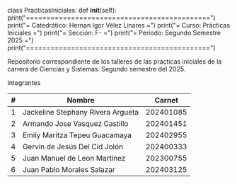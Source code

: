 class PracticasIniciales:
    def __init__(self):
        print("=============================================")
        print("= Catedrático: Hernan Igor Vélez Linares     =")
        print("= Curso: Prácticas Iniciales                 =")
        print("= Sección: F-                                =")
        print("= Período: Segundo Semestre 2025             =")
        print("=============================================")


Repositorio correspondiente de los talleres de las prácticas iniciales de la carrera de
Ciencias y Sistemas. Segundo semestre del 2025.

Integrantes

| # | Nombre                            | Carnet    |
| - | --------------------------------- | --------- |
| 1 | Jackeline Stephany Rivera Argueta | 202401085 |
| 2 | Armando Jose Vasquez Castillo     | 202401451 |
| 3 | Emily Maritza Tepeu Guacamaya     | 202402955 |
| 4 | Gervin de Jesús Del Cid Jolón     | 202400333 |
| 5 | Juan Manuel de Leon Martínez      | 202300755 |
| 6 | Juan Pablo Morales Salazar        | 202403125 |
